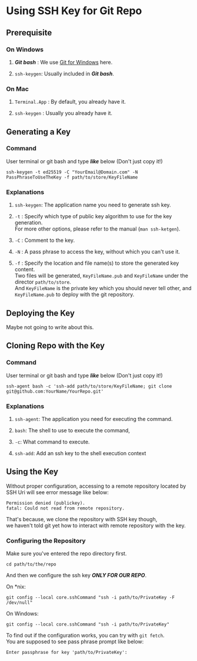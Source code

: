 # Using SSH Key for Git Repo

## Prerequisite

### On Windows

1. ***Git bash*** : We use [Git for Windows](https://gitforwindows.org/) here.

2. `ssh-keygen`: Usually included in ***Git bash***.

### On Mac

1. `Terminal.App` : By default, you already have it.

2. `ssh-keygen` : Usually you already have it.


## Generating a Key

### Command
User terminal or git bash and type ***like*** below (Don't just copy it!)

```
ssh-keygen -t ed25519 -C "YourEmail@Domain.com" -N PassPhraseToUseTheKey -f path/to/store/KeyFileName
```


### Explanations

1. `ssh-keygen`: The application name you need to generate ssh key.

2. `-t` : Specify which type of public key algorithm to use for the key generation.   
For more other options, please refer to the manual (`man ssh-ketgen`).

3. `-C` : Comment to the key.

4. `-N` : A pass phrase to access the key, without which you can't use it.

5. `-f` : Specify the location and file name(s) to store the generated key content.    
Two files will be generated, `KeyFileName.pub` and `KeyFileName` under the director `path/to/store`.   
And `KeyFileName` is the private key which you should never tell other, and `KeyFileName.pub` to deploy with the git repository.


## Deploying the Key

Maybe not going to write about this.


## Cloning Repo with the Key

### Command
User terminal or git bash and type ***like*** below (Don't just copy it!)

```
ssh-agent bash -c 'ssh-add path/to/store/KeyFileName; git clone git@github.com:YourName/YourRepo.git'
```

### Explanations

1. `ssh-agent`: The application you need for executing the command.

2. `bash`: The shell to use to execute the command,

3. `-c`: What command to execute.

4. `ssh-add`: Add an ssh key to the shell execution context


## Using the Key

Without proper configuration, accessing to a remote repository located by SSH Uri will see error message like below:

```
Permission denied (publickey).
fatal: Could not read from remote repository.
```

That's because, we clone the repository with SSH key though,    
we haven't told git yet how to interact with remote repository with the key.


### Configuring the Repository

Make sure you've entered the repo directory first.

```
cd path/to/the/repo
```

And then we configure the ssh key ***ONLY FOR OUR REPO***.   

On *nix:

```
git config --local core.sshCommand "ssh -i path/to/PrivateKey -F /dev/null"
```

On Windows:

```
git config --local core.sshCommand "ssh -i path/to/PrivateKey"
```

To find out if the configuration works, you can try with `git fetch`.    
You are supposed to see pass phrase prompt like below:

```
Enter passphrase for key 'path/to/PrivateKey': 
```




